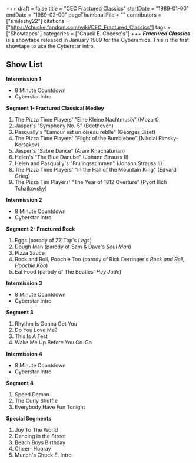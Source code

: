 +++
draft = false
title = "CEC Fractured Classics"
startDate = "1989-01-00"
endDate = "1989-02-00"
pageThumbnailFile = ""
contributors = ["smileshy22"]
citations = ["https://chucke.fandom.com/wiki/CEC_Fractured_Classics"]
tags = ["Showtapes"]
categories = ["Chuck E. Cheese's"]
+++
***Fractured Classics*** is a showtape released in January 1989 for the Cyberamics. This is the first showtape to use the Cyberstar intro.

## Show List

**Intermission 1**

* 8 Minute Countdown
* Cyberstar Intro

**Segment 1- Fractured Classical Medley**

1. The Pizza Time Players' "Eine Kleine Nachtmusik" (Mozart)
2. Jasper's "Symphony No. 5" (Beethoven)
3. Pasqually's "Ľamour est un oiseau reblle" (Georges Bizet)
4. The Pizza Time Players' "Filght of the Bumblebee" (Nikolai Rimsky-Korsakov)
5. Jasper's "Sabre Dance" (Aram Khachaturian)
6. Helen's "The Blue Danube" (Johann Strauss II)
7. Helen and Pasqually's "Frulingsstimmen" (Johann Strauss II)
8. The Pizza Time Players' "In the Hall of the Mountain King" (Edvard Grieg)
9. The Pizza Tim Players' "The Year of 1812 Overture" (Pyort llich Tchaikovsky)

**Intermission 2**

* 8 Minute Countdown
* Cyberstar Intro

**Segment 2- Fractured Rock**

1. Eggs (parody of ZZ Top's *Legs*)
2. Dough Man (parody of Sam & Dave's *Soul Man*)
3. Pizza Sauce
4. Rock and Roll, Poochie Too (parody of Rick Derringer's *Rock and Roll, Hoochie Koo*)
5. Eat Food (parody of The Beatles' *Hey Jude*)

**Intermission 3**

* 8 Minute Countdown
* Cyberstar Intro

**Segment 3**

1. Rhythm Is Gonna Get You
2. Do You Love Me?
3. This Is A Test
4. Wake Me Up Before You Go-Go

**Intermission 4**

* 8 Minute Countdown
* Cyberstar Intro

**Segment 4**

1. Speed Demon
2. The Curly Shuffle
3. Everybody Have Fun Tonight

**Special Segments**

1. Joy To The World
2. Dancing in the Street
3. Beach Boys Birthday
4. Cheer- Hooray
5. Munch's Chuck E. Intro

